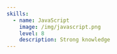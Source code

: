 ```yaml
---
skills:
  - name: JavaScript
    image: /img/javascript.png
    level: 8
    description: Strong knowledge
---
```

